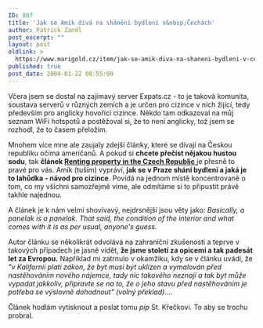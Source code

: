 ```yaml
---
ID: 807
title: 'Jak se Amík dívá na shánění bydlení v&nbsp;Čechách'
author: Patrick Zandl
post_excerpt: ""
layout: post
oldlink: >
  https://www.marigold.cz/item/jak-se-amik-diva-na-shaneni-bydleni-v-cechach
published: true
post_date: 2004-01-22 08:55:00
---
```

<p>
Včera jsem se dostal na zajímavý server Expats.cz - to je taková komunita, soustava serverů v různých zemích a je určen pro cizince v nich žijící, tedy především pro anglicky hovořící cizince. Někdo tam odkazoval na můj seznam WiFi hotspotů a postěžoval si, že to není anglicky, tož jsem se rozhodl, že to časem přeložím. </p>

<p>
Mnohem více mne ale zaujaly zdejší články, které se dívají na Českou republiku očima američanů. A pokud si <STRONG>chcete přečíst nějakou hustou sodu</STRONG>, tak <STRONG>článek </STRONG><A href="http://www.expats.cz/cgi-bin/go.cgi?content/how-to-rent1" target=_blank><STRONG>Renting property in the Czech Republic</STRONG> </A>je přesně to pravé pro vás. Amík (tuším) vypráví, <STRONG>jak se v Praze shání bydlení a jaká je to lahůdka - návod pro cizince</STRONG>. Povídá na jednom místě koncentrovaně o tom, co my všichni samozřejmě víme, ale odmítáme si to připustit právě takhle najednou. </p>

<p>
A článek je k nám velmi shovívavý, nejdrsnější jsou věty jako:&#160;<EM>Basically, a panelak is a panelak. That said, the condition of the interior and what comes with it is as per usual, anyone's guess.</EM></p>

<p>
Autor článku se několikrát odvolává na zahraniční zkušenosti a teprve v takových případech je jasně vidět, <STRONG>že jsme století za opicemi a tak padesát let za Evropou.</STRONG> Například mi zatrnulo v okamžiku, kdy se v článku uvádí, že <EM>"v Kalifornii platí zákon, že byt musí být uklizen a vymalován před nastěhováním nového nájemce, tady nic takového neznají a tak byt může vypadat jakkoliv, připravte se na to, že o jeho stavu před nastěhováním je potřeba se výslovně dohodnout" (volný překlad)</EM>....</p>

<p>
Článek hodlám vytisknout a poslat tomu <EM>píp</EM> St. Křečkovi. To aby se trochu probral. </p>

